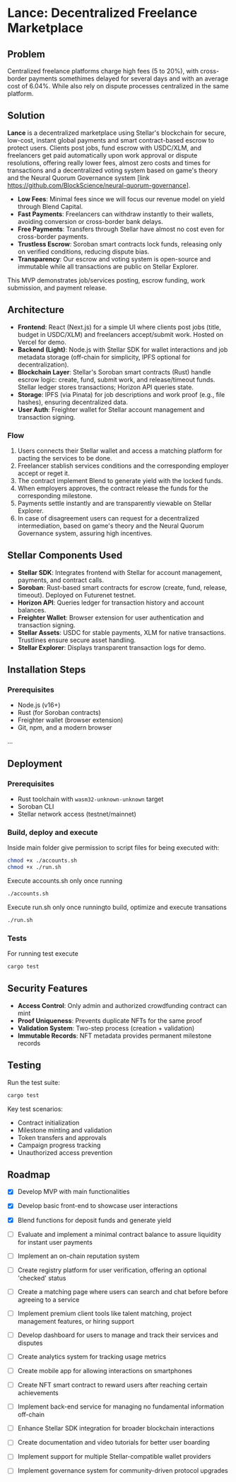 # Lance: Decentralized Freelance Marketplace

## Problem
Centralized freelance platforms charge high fees (5 to 20%), with cross-border payments somethimes  delayed for several days and with an average cost of 6.04%. While also rely on dispute processes centralized in the same platform.

## Solution
**Lance** is a decentralized marketplace using Stellar's blockchain for secure, low-cost, instant global payments and smart contract-based escrow to protect users. Clients post jobs, fund escrow with USDC/XLM, and freelancers get paid automatically upon work approval or dispute resolutions, offering really lower fees, almost zero costs and times for transactions and a decentralized voting system based on game's theory and the Neural Quorum Governance system [link https://github.com/BlockScience/neural-quorum-governance].
- **Low Fees**: Minimal fees since we will focus our revenue model on yield through Blend Capital.
- **Fast Payments**: Freelancers can withdraw instantly to their wallets, avoiding conversion or cross-border bank delays.
- **Free Payments**: Transfers through Stellar have almost no cost even for cross-border payments.
- **Trustless Escrow**: Soroban smart contracts lock funds, releasing only on verified conditions, reducing dispute bias.
- **Transparency**: Our escrow and voting system is open-source and immutable while all transactions are public on Stellar Explorer.

This MVP demonstrates job/services posting, escrow funding, work submission, and payment release.

## Architecture
- **Frontend**: React (Next.js) for a simple UI where clients post jobs (title, budget in USDC/XLM) and freelancers accept/submit work. Hosted on Vercel for demo.
- **Backend (Light)**: Node.js with Stellar SDK for wallet interactions and job metadata storage (off-chain for simplicity, IPFS optional for decentralization).
- **Blockchain Layer**: Stellar's Soroban smart contracts (Rust) handle escrow logic: create, fund, submit work, and release/timeout funds. Stellar ledger stores transactions; Horizon API queries state.
- **Storage**: IPFS (via Pinata) for job descriptions and work proof (e.g., file hashes), ensuring decentralized data.
- **User Auth**: Freighter wallet for Stellar account management and transaction signing.

### Flow
1. Users connects their Stellar wallet and access a matching platform for pacting the services to be done.
2. Freelancer stablish services conditions and the corresponding employer accept or reget it.
3. The contract implement Blend to generate yield with the locked funds.
3. When employers approves, the contract release the funds for the corresponding milestone.
4. Payments settle instantly and are transparently viewable on Stellar Explorer.
5. In case of disagreement users can request for a decentralized intermediation, based on game's theory and the Neural Quorum Governance system, assuring high incentives.  

## Stellar Components Used
- **Stellar SDK**: Integrates frontend with Stellar for account management, payments, and contract calls.
- **Soroban**: Rust-based smart contracts for escrow (create, fund, release, timeout). Deployed on Futurenet testnet.
- **Horizon API**: Queries ledger for transaction history and account balances.
- **Freighter Wallet**: Browser extension for user authentication and transaction signing.
- **Stellar Assets**: USDC for stable payments, XLM for native transactions. Trustlines ensure secure asset handling.
- **Stellar Explorer**: Displays transparent transaction logs for demo.

## Installation Steps
### Prerequisites
- Node.js (v16+)
- Rust (for Soroban contracts)
- Freighter wallet (browser extension)
- Git, npm, and a modern browser

...


## Deployment

### Prerequisites

- Rust toolchain with `wasm32-unknown-unknown` target
- Soroban CLI
- Stellar network access (testnet/mainnet)

### Build, deploy and execute

Inside main folder give permission to script files for being executed with:
```bash
chmod +x ./accounts.sh
chmod +x ./run.sh
```

Execute accounts.sh only once running
```bash
./accounts.sh
```
Execute run.sh only once runningto build, optimize and execute transations
```bash
./run.sh
```
### Tests

For running test execute
```bash
cargo test
```

## Security Features

- **Access Control**: Only admin and authorized crowdfunding contract can mint
- **Proof Uniqueness**: Prevents duplicate NFTs for the same proof
- **Validation System**: Two-step process (creation + validation)
- **Immutable Records**: NFT metadata provides permanent milestone records

## Testing

Run the test suite:

```bash
cargo test
```

Key test scenarios:
- Contract initialization
- Milestone minting and validation
- Token transfers and approvals
- Campaign progress tracking
- Unauthorized access prevention

## Roadmap

- [x] Develop MVP with main functionalities 
- [x] Develop basic front-end to showcase user interactions 
- [x] Blend functions for deposit funds and generate yield

- [ ] Evaluate and implement a minimal contract balance to assure liquidity for instant user payments
- [ ] Implement an on-chain reputation system
- [ ] Create registry platform for user verification, offering an optional 'checked' status
- [ ] Create a matching page where users can search and chat before before agreeing to a service
- [ ] Implement premium client tools like talent matching, project management features, or hiring support
- [ ] Develop dashboard for users to manage and track their services and disputes
- [ ] Create analytics system for tracking usage metrics
- [ ] Create mobile app for allowing interactions on smartphones
- [ ] Create NFT smart contract to reward users after reaching certain achievements
- [ ] Implement back-end service for managing no fundamental information off-chain
- [ ] Enhance Stellar SDK integration for broader blockchain interactions
- [ ] Create documentation and video tutorials for better user boarding 
- [ ] Implement support for multiple Stellar-compatible wallet providers
- [ ] Implement governance system for community-driven protocol upgrades
